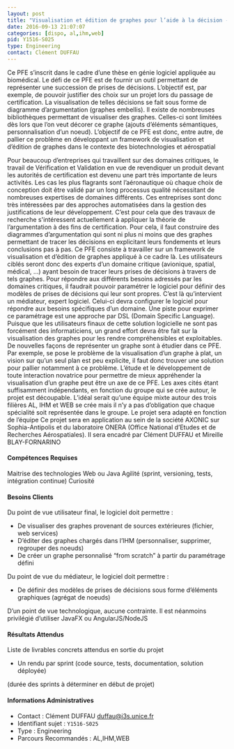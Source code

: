 ```yaml
---
layout: post
title: "Visualisation et édition de graphes pour l’aide à la décision - Application au biomédical et l'aérospatiale"
date: 2016-09-13 21:07:07
categories: [dispo, al,ihm,web]
pid: Y1516-S025
type: Engineering
contact: Clément DUFFAU
---
```

       
Ce PFE s’inscrit dans le cadre d’une thèse en génie logiciel appliquée au biomédical.  Le défi de ce PFE est de fournir un outil permettant de représenter une succession de prises de décisions. L’objectif est, par exemple, de pouvoir justifier des choix sur un projet lors du passage de certification. La visualisation de telles décisions se fait sous forme de diagramme d’argumentation (graphes embellis). Il existe de nombreuses bibliothèques permettant de visualiser des graphes. Celles-ci sont limitées dès lors que l’on veut décorer ce graphe (ajouts d’éléments sémantiques, personnalisation d’un noeud). L’objectif de ce PFE est donc, entre autre, de pallier ce problème en développant un framework de visualisation et d’édition de graphes dans le contexte des biotechnologies et aérospatial

Pour beaucoup d’entreprises qui travaillent sur des domaines critiques, le travail de Vérification et Validation en vue de revendiquer un produit devant les autorités de certification est devenu une part très importante de leurs activités. Les cas les plus flagrants sont l’aéronautique où chaque choix de conception doit être validé par un long processus qualité nécessitant de nombreuses expertises de domaines différents. Ces entreprises sont donc très intéressées par des approches automatisées dans la gestion des justifications de leur développement. C’est pour cela que des travaux de recherche s'intéressent actuellement à appliquer la théorie de l’argumentation à des fins de certification. Pour cela, il faut construire des diagrammes d’argumentation qui sont ni plus ni moins que des graphes permettant de tracer les décisions en explicitant leurs fondements et leurs conclusions pas à pas.
Ce PFE consiste à travailler sur un framework de visualisation et d’édition de graphes appliqué à ce cadre là. Les utilisateurs ciblés seront donc des experts d’un domaine critique (avionique, spatial, médical, ...) ayant besoin de tracer leurs prises de décisions à travers de tels graphes. Pour répondre aux différents besoins adressés par les domaines critiques, il faudrait pouvoir paramétrer le logiciel pour définir des modèles de prises de décisions qui leur sont propres. C’est là qu’intervient un médiateur, expert logiciel. Celui-ci devra configurer le logiciel pour répondre aux besoins spécifiques d’un domaine. Une piste pour exprimer ce paramétrage est une approche par DSL (Domain Specific Language). 
Puisque que les utilisateurs finaux de cette solution logicielle ne sont pas forcément des informaticiens, un grand effort devra être fait sur la visualisation des graphes pour les rendre compréhensibles et exploitables. De nouvelles façons de représenter un graphe sont à étudier dans ce PFE. Par exemple, se pose le problème de la visualisation d’un graphe à plat, un vision sur qu’un seul plan est peu explicite, il faut donc trouver une solution pour pallier notamment à ce problème. L’étude et le développement de toute interaction novatrice pour permettre de mieux appréhender la visualisation d’un graphe peut être un axe de ce PFE.
Les axes cités étant suffisamment indépendants, en fonction du groupe qui se crée autour, le projet est découpable. L’idéal serait qu’une équipe mixte autour des trois filières AL, IHM et WEB se crée mais il n’y a pas d’obligation que chaque spécialité soit représentée dans le groupe. Le projet sera adapté en fonction de l’équipe
Ce projet sera en application au sein de la société AXONIC sur Sophia-Antipolis et du laboratoire ONERA (Office National d’Etudes et de Recherches Aérospatiales). Il sera encadré par Clément DUFFAU et Mireille BLAY-FORNARINO

#### Compétences Requises
Maitrise des technologies Web ou Java
Agilité (sprint, versioning, tests, intégration continue)
Curiosité


#### Besoins Clients
Du point de vue utilisateur final, le logiciel doit permettre :
- De visualiser des graphes provenant de sources extérieures (fichier, web services)
- D’éditer des graphes chargés dans l’IHM (personnaliser, supprimer, regrouper des noeuds)
- De créer un graphe personnalisé “from scratch” à partir du paramétrage défini

Du point de vue du médiateur, le logiciel doit permettre :
- De définir des modèles de prises de décisions sous forme d’éléments graphiques (agrégat de noeuds)

D’un point de vue technologique, aucune contrainte. Il est néanmoins privilégié d’utiliser JavaFX ou AngularJS/NodeJS

#### Résultats Attendus
Liste de livrables concrets attendus en sortie du projet
- Un rendu par sprint (code source, tests, documentation, solution déployée)

(durée des sprints à déterminer en début de projet)
     

#### Informations Administratives
  * Contact : Clément DUFFAU <duffau@i3s.unice.fr>
  * Identifiant sujet : `Y1516-S025`
  * Type : Engineering
  * Parcours Recommandés : AL,IHM,WEB
     
